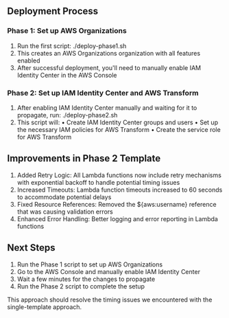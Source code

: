 ## Deployment Process

### Phase 1: Set up AWS Organizations
1. Run the first script: ./deploy-phase1.sh
2. This creates an AWS Organizations organization with all features enabled
3. After successful deployment, you'll need to manually enable IAM Identity Center in the AWS Console

### Phase 2: Set up IAM Identity Center and AWS Transform
1. After enabling IAM Identity Center manually and waiting for it to propagate, run: ./deploy-phase2.sh
2. This script will:
   • Create IAM Identity Center groups and users
   • Set up the necessary IAM policies for AWS Transform
   • Create the service role for AWS Transform

## Improvements in Phase 2 Template

1. Added Retry Logic: All Lambda functions now include retry mechanisms with exponential backoff to handle potential timing issues
2. Increased Timeouts: Lambda function timeouts increased to 60 seconds to accommodate potential delays
3. Fixed Resource References: Removed the ${aws:username} reference that was causing validation errors
4. Enhanced Error Handling: Better logging and error reporting in Lambda functions

## Next Steps

1. Run the Phase 1 script to set up AWS Organizations
2. Go to the AWS Console and manually enable IAM Identity Center
3. Wait a few minutes for the changes to propagate
4. Run the Phase 2 script to complete the setup

This approach should resolve the timing issues we encountered with the single-template approach.
